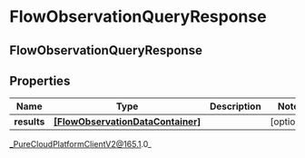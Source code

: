 # FlowObservationQueryResponse

## FlowObservationQueryResponse

## Properties

|Name | Type | Description | Notes|
|------------ | ------------- | ------------- | -------------|
| **results** | [**[FlowObservationDataContainer]**]([FlowObservationDataContainer]) |  | [optional] |



_PureCloudPlatformClientV2@165.1.0_

